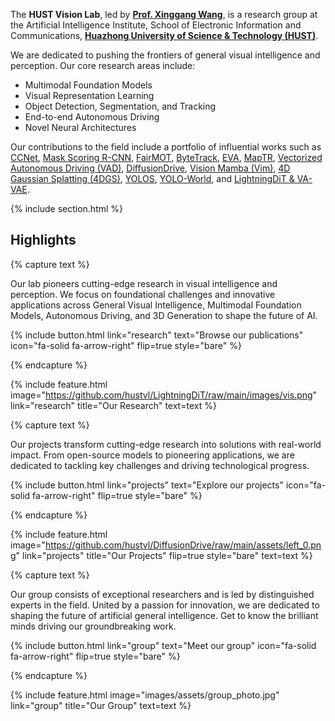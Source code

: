---
---

The **HUST Vision Lab**, led by **[Prof. Xinggang Wang](https://xwcv.github.io/)**, is a research group at the Artificial Intelligence Institute, School of Electronic Information and Communications, **[Huazhong University of Science & Technology (HUST)](https://www.hust.edu.cn/)**.

We are dedicated to pushing the frontiers of general visual intelligence and perception. Our core research areas include:

* Multimodal Foundation Models
* Visual Representation Learning
* Object Detection, Segmentation, and Tracking
* End-to-end Autonomous Driving
* Novel Neural Architectures

Our contributions to the field include a portfolio of influential works such as [CCNet](https://github.com/speedinghzl/CCNet), [Mask Scoring R-CNN](https://github.com/zjhuang22/maskscoring_rcnn), [FairMOT](https://github.com/ifzhang/FairMOT), [ByteTrack](https://github.com/FoundationVision/ByteTrack), [EVA](https://github.com/baaivision/EVA), [MapTR](https://github.com/hustvl/MapTR), [Vectorized Autonomous Driving (VAD)](https://github.com/hustvl/VAD), [DiffusionDrive](https://github.com/hustvl/DiffusionDrive), [Vision Mamba (Vim)](https://github.com/hustvl/Vim), [4D Gaussian Splatting (4DGS)](https://github.com/hustvl/4DGaussians), [YOLOS](https://github.com/hustvl/YOLOS), [YOLO-World](https://github.com/AILab-CVC/YOLO-World), and [LightningDiT & VA-VAE](https://github.com/hustvl/LightningDiT).

{% include section.html %}

## Highlights

{% capture text %}

Our lab pioneers cutting-edge research in visual intelligence and perception. We focus on foundational challenges and innovative applications across General Visual Intelligence, Multimodal Foundation Models, Autonomous Driving, and 3D Generation to shape the future of AI.

{%
  include button.html
  link="research"
  text="Browse our publications"
  icon="fa-solid fa-arrow-right"
  flip=true
  style="bare"
%}

{% endcapture %}

{%
  include feature.html
  image="https://github.com/hustvl/LightningDiT/raw/main/images/vis.png"
  link="research"
  title="Our Research"
  text=text
%}

{% capture text %}

Our projects transform cutting-edge research into solutions with real-world impact. From open-source models to pioneering applications, we are dedicated to tackling key challenges and driving technological progress.

{%
  include button.html
  link="projects"
  text="Explore our projects"
  icon="fa-solid fa-arrow-right"
  flip=true
  style="bare"
%}

{% endcapture %}

{%
  include feature.html
  image="https://github.com/hustvl/DiffusionDrive/raw/main/assets/left_0.png"
  link="projects"
  title="Our Projects"
  flip=true
  style="bare"
  text=text
%}

{% capture text %}

Our group consists of exceptional researchers and is led by distinguished experts in the field. United by a passion for innovation, we are dedicated to shaping the future of artificial general intelligence. Get to know the brilliant minds driving our groundbreaking work.

{%
  include button.html
  link="group"
  text="Meet our group"
  icon="fa-solid fa-arrow-right"
  flip=true
  style="bare"
%}

{% endcapture %}

{%
  include feature.html
  image="images/assets/group_photo.jpg"
  link="group"
  title="Our Group"
  text=text
%}
